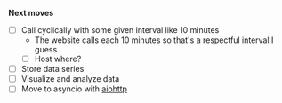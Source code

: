 **Next moves**
- [ ] Call cyclically with some given interval like 10 minutes
  - The website calls each 10 minutes so that's a respectful interval I guess
  - [ ] Host where?
- [ ] Store data series
- [ ] Visualize and analyze data
- [ ] Move to asyncio with [aiohttp](https://docs.aiohttp.org/en/stable/)
